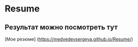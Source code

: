 # Resume

## Результат можно посмотреть тут
[Мое резюме] (https://medvedevsergeya.github.io/Resume/)
